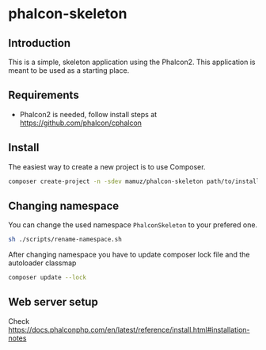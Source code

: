 # phalcon-skeleton

## Introduction

This is a simple, skeleton application using the Phalcon2. 
This application is meant to be used as a starting place.

## Requirements

- Phalcon2 is needed, follow install steps at https://github.com/phalcon/cphalcon

## Install

The easiest way to create a new project is to use Composer.

```sh
composer create-project -n -sdev mamuz/phalcon-skeleton path/to/install
```

## Changing namespace

You can change the used namespace `PhalconSkeleton` to your prefered one.

```sh
sh ./scripts/rename-namespace.sh
```

After changing namespace you have to update composer lock file and the autoloader classmap

```sh
composer update --lock
```

## Web server setup

Check https://docs.phalconphp.com/en/latest/reference/install.html#installation-notes
